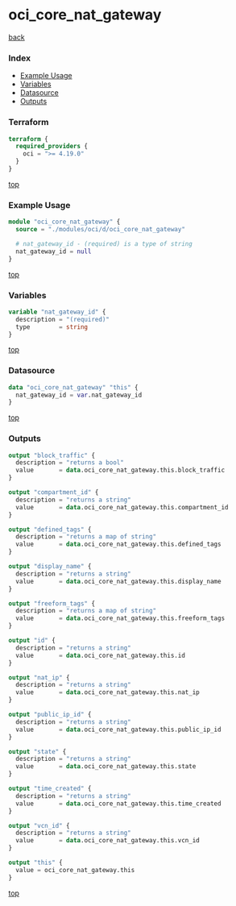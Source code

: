 # oci_core_nat_gateway

[back](../oci.md)

### Index

- [Example Usage](#example-usage)
- [Variables](#variables)
- [Datasource](#datasource)
- [Outputs](#outputs)

### Terraform

```terraform
terraform {
  required_providers {
    oci = ">= 4.19.0"
  }
}
```

[top](#index)

### Example Usage

```terraform
module "oci_core_nat_gateway" {
  source = "./modules/oci/d/oci_core_nat_gateway"

  # nat_gateway_id - (required) is a type of string
  nat_gateway_id = null
}
```

[top](#index)

### Variables

```terraform
variable "nat_gateway_id" {
  description = "(required)"
  type        = string
}
```

[top](#index)

### Datasource

```terraform
data "oci_core_nat_gateway" "this" {
  nat_gateway_id = var.nat_gateway_id
}
```

[top](#index)

### Outputs

```terraform
output "block_traffic" {
  description = "returns a bool"
  value       = data.oci_core_nat_gateway.this.block_traffic
}

output "compartment_id" {
  description = "returns a string"
  value       = data.oci_core_nat_gateway.this.compartment_id
}

output "defined_tags" {
  description = "returns a map of string"
  value       = data.oci_core_nat_gateway.this.defined_tags
}

output "display_name" {
  description = "returns a string"
  value       = data.oci_core_nat_gateway.this.display_name
}

output "freeform_tags" {
  description = "returns a map of string"
  value       = data.oci_core_nat_gateway.this.freeform_tags
}

output "id" {
  description = "returns a string"
  value       = data.oci_core_nat_gateway.this.id
}

output "nat_ip" {
  description = "returns a string"
  value       = data.oci_core_nat_gateway.this.nat_ip
}

output "public_ip_id" {
  description = "returns a string"
  value       = data.oci_core_nat_gateway.this.public_ip_id
}

output "state" {
  description = "returns a string"
  value       = data.oci_core_nat_gateway.this.state
}

output "time_created" {
  description = "returns a string"
  value       = data.oci_core_nat_gateway.this.time_created
}

output "vcn_id" {
  description = "returns a string"
  value       = data.oci_core_nat_gateway.this.vcn_id
}

output "this" {
  value = oci_core_nat_gateway.this
}
```

[top](#index)